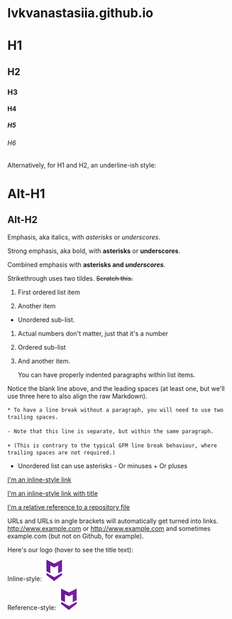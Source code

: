 # lvkvanastasiia.github.io
# H1 
## H2 
### H3 
#### H4 
##### H5 
###### H6 
Alternatively, for H1 and H2, an underline-ish style: 

Alt-H1 
====== 
Alt-H2 
------

 Emphasis, aka italics, with *asterisks* or _underscores_.
 
 Strong emphasis, aka bold, with **asterisks** or __underscores__.
 
 Combined emphasis with **asterisks and _underscores_**. 
 
 Strikethrough uses two tildes. ~~Scratch this.~~ 
 
 1. First ordered list item 
 
 2. Another item
   * Unordered sub-list. 
 
 1. Actual numbers don't matter, just that it's a number 
 
   1. Ordered sub-list
 
 4. And another item. 
 
    You can have properly indented paragraphs within list items. 
 
 Notice the blank line above, and the leading spaces (at least one, but we'll use three here to also align the raw Markdown).
 
    * To have a line break without a paragraph, you will need to use two trailing spaces.
 
    - Note that this line is separate, but within the same paragraph.
 
    + (This is contrary to the typical GFM line break behaviour, where trailing spaces are not required.) 
 
 * Unordered list can use asterisks - Or minuses + Or pluses
 
  [I'm an inline-style link](https://www.google.com)
  
  [I'm an inline-style link with title](https://www.google.com "Google's Homepage") 
  
  [I'm a relative reference to a repository file](../blob/master/LICENSE)
  
  URLs and URLs in angle brackets will automatically get turned into links. http://www.example.com or <http://www.example.com> and sometimes example.com (but not on Github, for example).
  
   Here's our logo (hover to see the title text):
   
   Inline-style: ![alt text](https://github.com/adam-p/markdown-here/raw/master/src/common/images/icon48.png "Logo Title Text 1")
   
   Reference-style: ![alt text](https://github.com/adam-p/markdown-here/raw/master/src/common/images/icon48.png "Logo Title Text 2")
